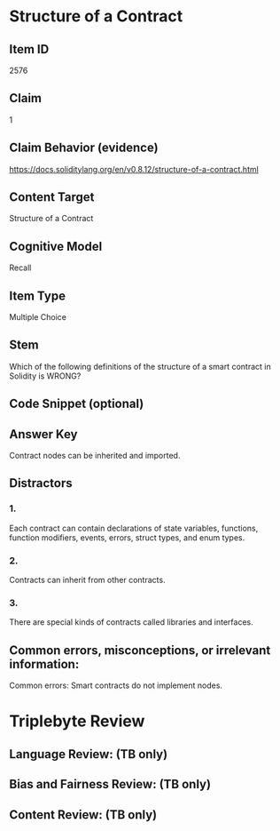 # Structure of a Contract

## Item ID
2576

## Claim
1

## Claim Behavior (evidence)
https://docs.soliditylang.org/en/v0.8.12/structure-of-a-contract.html

## Content Target
Structure of a Contract

## Cognitive Model
Recall

## Item Type
Multiple Choice 

## Stem
Which of the following definitions of the structure of a smart contract in Solidity is WRONG?

## Code Snippet (optional)

## Answer Key
Contract nodes can be inherited and imported.

## Distractors
### 1.
Each contract can contain declarations of state variables, functions, function modifiers, events, errors, struct types, and enum types. 

### 2.
Contracts can inherit from other contracts.

### 3.
There are special kinds of contracts called libraries and interfaces.

## Common errors, misconceptions, or irrelevant information:
Common errors:
Smart contracts do not implement nodes.

# Triplebyte Review

## Language Review: (TB only)

## Bias and Fairness Review: (TB only)

## Content Review: (TB only)
